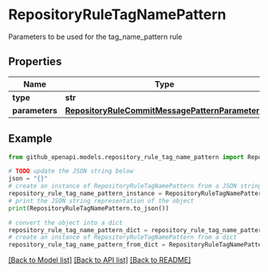 # RepositoryRuleTagNamePattern

Parameters to be used for the tag_name_pattern rule

## Properties

Name | Type | Description | Notes
------------ | ------------- | ------------- | -------------
**type** | **str** |  | 
**parameters** | [**RepositoryRuleCommitMessagePatternParameters**](RepositoryRuleCommitMessagePatternParameters.md) |  | [optional] 

## Example

```python
from github_openapi.models.repository_rule_tag_name_pattern import RepositoryRuleTagNamePattern

# TODO update the JSON string below
json = "{}"
# create an instance of RepositoryRuleTagNamePattern from a JSON string
repository_rule_tag_name_pattern_instance = RepositoryRuleTagNamePattern.from_json(json)
# print the JSON string representation of the object
print(RepositoryRuleTagNamePattern.to_json())

# convert the object into a dict
repository_rule_tag_name_pattern_dict = repository_rule_tag_name_pattern_instance.to_dict()
# create an instance of RepositoryRuleTagNamePattern from a dict
repository_rule_tag_name_pattern_from_dict = RepositoryRuleTagNamePattern.from_dict(repository_rule_tag_name_pattern_dict)
```
[[Back to Model list]](../README.md#documentation-for-models) [[Back to API list]](../README.md#documentation-for-api-endpoints) [[Back to README]](../README.md)



